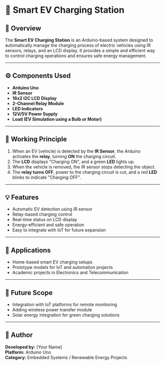 # 🔌 Smart EV Charging Station

## 🧠 Overview
The **Smart EV Charging Station** is an Arduino-based system designed to automatically manage the charging process of electric vehicles using IR sensors, relays, and an LCD display. It provides a simple and efficient way to control charging operations and ensures safe energy management.

---

## ⚙️ Components Used
- **Arduino Uno**
- **IR Sensor**
- **16x2 I2C LCD Display**
- **2-Channel Relay Module**
- **LED Indicators**
- **12V/5V Power Supply**
- **Load (EV Simulation using a Bulb or Motor)**

---

## 🔩 Working Principle
1. When an EV (vehicle) is detected by the **IR Sensor**, the Arduino activates the **relay**, turning **ON** the charging circuit.  
2. The **LCD** displays "Charging ON", and a green **LED** lights up.  
3. When the vehicle is removed, the IR sensor stops detecting the object.  
4. The **relay turns OFF**, power to the charging circuit is cut, and a red **LED** blinks to indicate "Charging OFF".

---

## 💡 Features
- Automatic EV detection using IR sensor  
- Relay-based charging control  
- Real-time status on LCD display  
- Energy-efficient and safe operation  
- Easy to integrate with IoT for future expansion  

---

## 🔋 Applications
- Home-based smart EV charging setups  
- Prototype models for IoT and automation projects  
- Academic projects in Electronics and Telecommunication  

---

## 🚀 Future Scope
- Integration with IoT platforms for remote monitoring  
- Adding wireless power transfer module  
- Solar energy integration for green charging solutions  

---

## 🧰 Author
**Developed by:** [Your Name]  
**Platform:** Arduino Uno  
**Category:** Embedded Systems / Renewable Energy Projects
